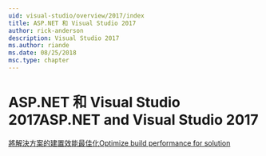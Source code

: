 ```yaml
---
uid: visual-studio/overview/2017/index
title: ASP.NET 和 Visual Studio 2017
author: rick-anderson
description: Visual Studio 2017
ms.author: riande
ms.date: 08/25/2018
msc.type: chapter
---
```

<a name="aspnet-and-visual-studio-2017"></a><span data-ttu-id="83ba2-103">ASP.NET 和 Visual Studio 2017</span><span class="sxs-lookup"><span data-stu-id="83ba2-103">ASP.NET and Visual Studio 2017</span></span>
====================

[<span data-ttu-id="83ba2-104">將解決方案的建置效能最佳化</span><span class="sxs-lookup"><span data-stu-id="83ba2-104">Optimize build performance for solution</span></span>](xref:visual-studio/overview/2017/optimize-build-perf)